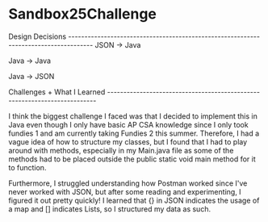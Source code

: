 # Sandbox25Challenge

Design Decisions -------------------------------------------------------------------------------------
JSON -> Java

Java -> Java

Java -> JSON

Challenges + What I Learned --------------------------------------------------------------------------

I think the biggest challenge I faced was that I decided to implement this in Java even though I only have basic AP CSA knowledge since I only took fundies 1 and am currently taking Fundies 2 this summer. Therefore, I had a vague idea of how to structure my classes, but I found that I had to play around with methods, especially in my Main.java file as some of the methods had to be placed outside the public static void main method for it to function.

Furthermore, I struggled understanding how Postman worked since I've never worked with JSON, but after some reading and experimenting, I figured it out pretty quickly! I learned that {} in JSON indicates the usage of a map and [] indicates Lists, so I structured my data as such.
